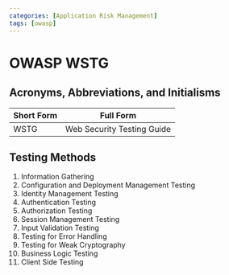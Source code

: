 ```yaml
---
categories: [Application Risk Management]
tags: [owasp]
---
```


# OWASP WSTG

## Acronyms, Abbreviations, and Initialisms

| Short Form | Full Form |
| - | - |
| WSTG | Web Security Testing Guide |

## Testing Methods

1. Information Gathering
2. Configuration and Deployment Management Testing
3. Identity Management Testing
4. Authentication Testing
5. Authorization Testing
6. Session Management Testing
7. Input Validation Testing
8. Testing for Error Handling
9. Testing for Weak Cryptography
10. Business Logic Testing
11. Client Side Testing

